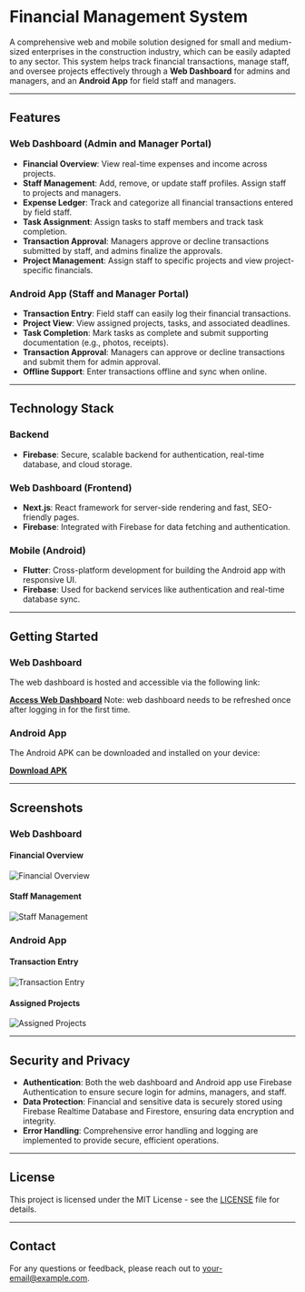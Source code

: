 # Financial Management System

A comprehensive web and mobile solution designed for small and medium-sized enterprises in the construction industry, which can be easily adapted to any sector. This system helps track financial transactions, manage staff, and oversee projects effectively through a **Web Dashboard** for admins and managers, and an **Android App** for field staff and managers.

---

## Features

### Web Dashboard (Admin and Manager Portal)
- **Financial Overview**: View real-time expenses and income across projects.
- **Staff Management**: Add, remove, or update staff profiles. Assign staff to projects and managers.
- **Expense Ledger**: Track and categorize all financial transactions entered by field staff.
- **Task Assignment**: Assign tasks to staff members and track task completion.
- **Transaction Approval**: Managers approve or decline transactions submitted by staff, and admins finalize the approvals.
- **Project Management**: Assign staff to specific projects and view project-specific financials.

### Android App (Staff and Manager Portal)
- **Transaction Entry**: Field staff can easily log their financial transactions.
- **Project View**: View assigned projects, tasks, and associated deadlines.
- **Task Completion**: Mark tasks as complete and submit supporting documentation (e.g., photos, receipts).
- **Transaction Approval**: Managers can approve or decline transactions and submit them for admin approval.
- **Offline Support**: Enter transactions offline and sync when online.

---

## Technology Stack

### Backend
- **Firebase**: Secure, scalable backend for authentication, real-time database, and cloud storage.

### Web Dashboard (Frontend)
- **Next.js**: React framework for server-side rendering and fast, SEO-friendly pages.
- **Firebase**: Integrated with Firebase for data fetching and authentication.

### Mobile (Android)
- **Flutter**: Cross-platform development for building the Android app with responsive UI.
- **Firebase**: Used for backend services like authentication and real-time database sync.

---

## Getting Started

### Web Dashboard
The web dashboard is hosted and accessible via the following link:

[**Access Web Dashboard**](https://conifer-admin-test.netlify.app/)
Note: web dashboard needs to be refreshed once after logging in for the first time.

### Android App
The Android APK can be downloaded and installed on your device:

[**Download APK**](https://your-apk-download-url.com)

---

## Screenshots

### Web Dashboard

#### Financial Overview
![Financial Overview](https://your-screenshot-url.com)

#### Staff Management
![Staff Management](https://your-screenshot-url.com)

### Android App

#### Transaction Entry
![Transaction Entry](https://your-screenshot-url.com)

#### Assigned Projects
![Assigned Projects](https://your-screenshot-url.com)

---

## Security and Privacy

- **Authentication**: Both the web dashboard and Android app use Firebase Authentication to ensure secure login for admins, managers, and staff.
- **Data Protection**: Financial and sensitive data is securely stored using Firebase Realtime Database and Firestore, ensuring data encryption and integrity.
- **Error Handling**: Comprehensive error handling and logging are implemented to provide secure, efficient operations.

---

## License

This project is licensed under the MIT License - see the [LICENSE](LICENSE) file for details.

---

## Contact

For any questions or feedback, please reach out to [your-email@example.com](mailto:your-email@example.com).
